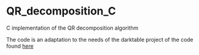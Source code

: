 # QR_decomposition_C

C implementation of the QR decomposition algorithm

The code is an adaptation to the needs of the darktable project of the code found [here](https://stackoverflow.com/questions/35834294/implementing-qr-decomposition-in-c)
